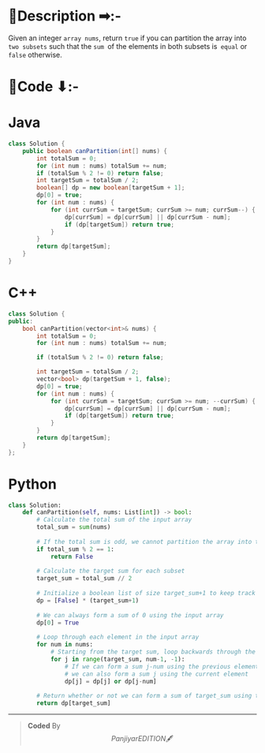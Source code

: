# 📍Description ➡:-
<!-- Describe your first thoughts on how to solve this problem. -->
Given an integer `array nums`, return `true` if you can partition the array into `two subsets` such that the `sum `of the elements in both subsets is` equal` or `false` otherwise.


# 📝Code ⬇:-


# Java
```java []
class Solution {
    public boolean canPartition(int[] nums) {
        int totalSum = 0;
        for (int num : nums) totalSum += num;
        if (totalSum % 2 != 0) return false;
        int targetSum = totalSum / 2;
        boolean[] dp = new boolean[targetSum + 1];
        dp[0] = true;
        for (int num : nums) {
            for (int currSum = targetSum; currSum >= num; currSum--) {
                dp[currSum] = dp[currSum] || dp[currSum - num];
                if (dp[targetSum]) return true;
            }
        }
        return dp[targetSum];
    }
}

```

# C++
``` cpp []
class Solution {
public:
    bool canPartition(vector<int>& nums) {
        int totalSum = 0;
        for (int num : nums) totalSum += num;

        if (totalSum % 2 != 0) return false;

        int targetSum = totalSum / 2;
        vector<bool> dp(targetSum + 1, false);
        dp[0] = true;
        for (int num : nums) {
            for (int currSum = targetSum; currSum >= num; --currSum) {
                dp[currSum] = dp[currSum] || dp[currSum - num];
                if (dp[targetSum]) return true;
            }
        }
        return dp[targetSum];
    }
};
```

# Python
``` python []
class Solution:
    def canPartition(self, nums: List[int]) -> bool:
        # Calculate the total sum of the input array
        total_sum = sum(nums)
        
        # If the total sum is odd, we cannot partition the array into two equal sum subsets
        if total_sum % 2 == 1:
            return False
        
        # Calculate the target sum for each subset
        target_sum = total_sum // 2
        
        # Initialize a boolean list of size target_sum+1 to keep track of whether a sum can be formed using the input array
        dp = [False] * (target_sum+1)
        
        # We can always form a sum of 0 using the input array
        dp[0] = True
        
        # Loop through each element in the input array
        for num in nums:
            # Starting from the target sum, loop backwards through the dp list
            for j in range(target_sum, num-1, -1):
                # If we can form a sum j-num using the previous elements in the input array,
                # we can also form a sum j using the current element
                dp[j] = dp[j] or dp[j-num]
        
        # Return whether or not we can form a sum of target_sum using the input array
        return dp[target_sum]    
```

---

>    **Coded** By $$Panjiyar EDITION 🖋  $$

               
